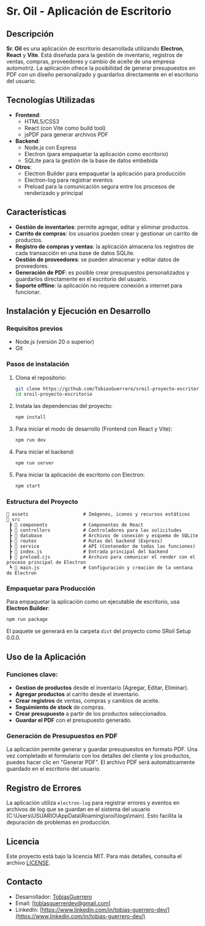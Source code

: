 
# **Sr. Oil - Aplicación de Escritorio**

## **Descripción**

**Sr. Oil** es una aplicación de escritorio desarrollada utilizando **Electron**, **React** y **Vite**. Está diseñada para la gestión de inventario, registros de ventas, compras, proveedores y cambio de aceite de una empresa automotriz. La aplicación ofrece la posibilidad de generar presupuestos en PDF con un diseño personalizado y guardarlos directamente en el escritorio del usuario.

## **Tecnologías Utilizadas**

- **Frontend**: 
  - HTML5/CSS3
  - React (con Vite como build tool)
  - jsPDF para generar archivos PDF
- **Backend**: 
  - Node.js con Express
  - Electron (para empaquetar la aplicación como escritorio)
  - SQLite para la gestión de la base de datos embebida
- **Otros**: 
  - Electron Builder para empaquetar la aplicación para producción
  - Electron-log para registrar eventos
  - Preload para la comunicación segura entre los procesos de renderizado y principal

## **Características**

- **Gestión de inventarios**: permite agregar, editar y eliminar productos.
- **Carrito de compras**: los usuarios pueden crear y gestionar un carrito de productos.
- **Registro de compras y ventas**: la aplicación almacena los registros de cada transacción en una base de datos SQLite.
- **Gestión de proveedores**: se pueden almacenar y editar datos de proveedores.
- **Generación de PDF**: es posible crear presupuestos personalizados y guardarlos directamente en el escritorio del usuario.
- **Soporte offline**: la aplicación no requiere conexión a internet para funcionar.

## **Instalación y Ejecución en Desarrollo**

### **Requisitos previos**

- Node.js (versión 20 o superior)
- Git

### **Pasos de instalación**

1. Clona el repositorio:
   ```bash
   git clone https://github.com/TobiasGuerrero/sroil-proyecto-escritorio.git
   cd sroil-proyecto-escritorio
   ```

2. Instala las dependencias del proyecto:
   ```bash
   npm install
   ```

3. Para iniciar el modo de desarrollo (Frontend con React y Vite):
   ```bash
   npm run dev
   ```

4. Para iniciar el backend:
   ```bash
   npm run server
   ```

5. Para iniciar la aplicación de escritorio con Electron:
   ```bash
   npm start
   ```

### **Estructura del Proyecto**

```
📁 assets                    # Imágenes, iconos y recursos estáticos
📁 src
 ┣ 📁 components             # Componentes de React
 ┣ 📁 controllers            # Controladores para las solicitudes
 ┣ 📁 database               # Archivos de conexión y esquema de SQLite
 ┣ 📁 routes                 # Rutas del backend (Express)
 ┣ 📁 service                # API (Contenedor de todas las funciones)
 ┣ 📄 index.js               # Entrada principal del backend
 ┣ 📄 preload.cjs            # Archivo para comunicar el render con el proceso principal de Electron
 ┗ 📄 main.js                # Configuración y creación de la ventana de Electron
```

### **Empaquetar para Producción**

Para empaquetar la aplicación como un ejecutable de escritorio, usa **Electron Builder**:

```bash
npm run package
```

El paquete se generará en la carpeta `dist` del proyecto como SRoil Setup 0.0.0.

## **Uso de la Aplicación**

### **Funciones clave:**

- **Gestion de productos** desde el inventario (Agregar, Editar, Eliminar).
- **Agregar productos** al carrito desde el inventario.
- **Crear registros** de ventas, compras y cambios de aceite.
- **Seguimiento de stock** de compras.
- **Crear presupuesto** a partir de los productos seleccionados.
- **Guardar el PDF** con el presupuesto generado.

### **Generación de Presupuestos en PDF**

La aplicación permite generar y guardar presupuestos en formato PDF. Una vez completado el formulario con los detalles del cliente y los productos, puedes hacer clic en "Generar PDF". El archivo PDF será automáticamente guardado en el escritorio del usuario.

## **Registro de Errores**

La aplicación utiliza `electron-log` para registrar errores y eventos en archivos de log que se guardan en el sistema del usuario (C:\Users\USUARIO\AppData\Roaming\sroil\logs\main). Esto facilita la depuración de problemas en producción.

## **Licencia**

Este proyecto está bajo la licencia MIT. Para más detalles, consulta el archivo [LICENSE](./LICENSE).

## **Contacto**

- Desarrollador: [TobiasGuerrero](https://github.com/TobiasGuerrero)
- Email: [tobiasguerrerdev@gmail.com]
- LinkedIn: [https://www.linkedin.com/in/tobias-guerrero-dev/](https://www.linkedin.com/in/tobias-guerrero-dev/)
